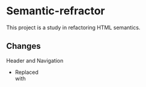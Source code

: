 # Semantic-refractor
This project  is a study in refactoring HTML semantics.

## Changes
Header and Navigation
   - Replaced <div class="header"> with <header>
